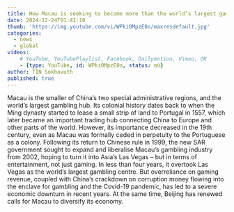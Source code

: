 ```yaml
---
title: How Macau is seeking to become more than the world’s largest gambling hub
date: 2024-12-24T01:41:10
thumb: 'https://img.youtube.com/vi/WPki0MpzE0o/maxresdefault.jpg'
categories:
  - news
  - global
videos: 
    # YouTube, YouTubePlaylist, Facebook, Dailymotion, Vimeo, OK
    - {type: YouTube, id: WPki0MpzE0o, status: ចប់}
author: TIN Sokhavuth
published: true
---
```


Macau is the smaller of China’s two special administrative regions, and the world’s largest gambling hub. Its colonial history dates back to when the Ming dynasty started to lease a small strip of land to Portugal in 1557, which later became an important trading hub connecting China to Europe and other parts of the world.
However, its importance decreased in the 19th century, even as Macau was formally ceded in perpetuity to the 
Portuguese as a colony. Following its return to Chinese rule in 1999, the new SAR government sought to expand and liberalise Macau’s gambling industry from 2002, hoping to turn it into Asia’s Las Vegas – but in terms of entertainment, not just gaming. In less than four years, it overtook Las Vegas as the world’s largest gambling centre. But overreliance on gaming revenue, coupled with China’s crackdown on corruption money flowing into the enclave for gambling and the Covid-19 pandemic, has led to a severe economic downturn in recent years. At the same time, Beijing has renewed calls for Macau to diversify its economy.